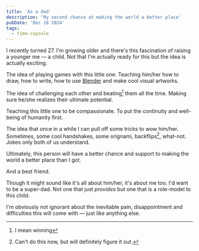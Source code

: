 ```yaml
---
title: 'As a dad'
description: 'My second chance at making the world a better place'
pubDate: 'Dec 18 2024'
tags:
  - time-capsule
---
```


I recently turned 27. I'm growing older and there's this fascination of raising a younger me — a child. Not that I'm actually ready for this but the idea is actually exciting.

The idea of playing games with this little one. Teaching him/her how to draw, how to write, how to use [Blender](https://blender.org) and make cool visual artworks.

The idea of challenging each other and beating[^1] them all the time. Making sure he/she realizes their ultimate potential.

[^1]: I mean winning

Teaching this little one to be compassionate. To put the continuity and well-being of humanity first.

The idea that once in a while I can pull off some tricks to wow him/her. Sometimes, some cool handshakes, some orignami, backflips[^2], what-not. Jokes only both of us understand.

[^2]: Can't do this now, but will definitely figure it out.

Ultimately, this person will have a better chance and support to making the world a better place than I got.

And a best friend.

Though it might sound like it's all about him/her, it's about me too. I'd want to be a super-dad. Not one that just _provides_ but one that is a role-model to this child.

I'm obviously not ignorant about the inevitable pain, disappointment and difficulties this will come with — just like anything else.
